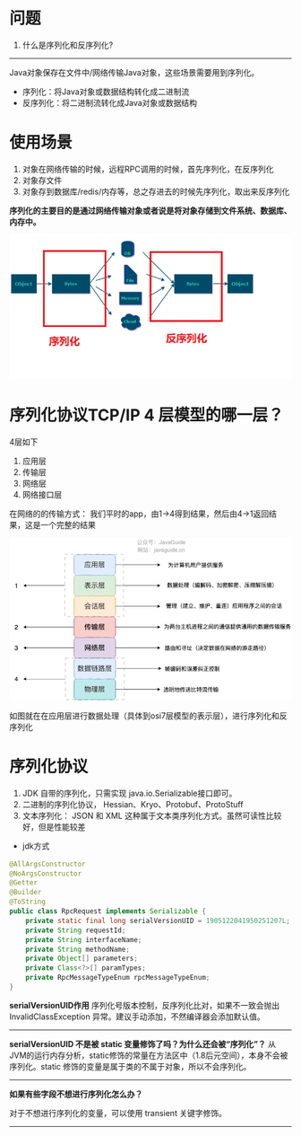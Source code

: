 # 问题
1. 什么是序列化和反序列化?


---

Java对象保存在文件中/网络传输Java对象，这些场景需要用到序列化。


- 序列化：将Java对象或数据结构转化成二进制流
- 反序列化：将二进制流转化成Java对象或数据结构


# 使用场景
1. 对象在网络传输的时候，远程RPC调用的时候，首先序列化，在反序列化
2. 对象存文件
3. 对象存到数据库/redis/内存等，总之存进去的时候先序列化，取出来反序列化

**序列化的主要目的是通过网络传输对象或者说是将对象存储到文件系统、数据库、内存中。**

![](./img/2023-03-09-17-00-10.png)


# 序列化协议TCP/IP 4 层模型的哪一层？

4层如下
1. 应用层
2. 传输层
3. 网络层
4. 网络接口层

在网络的的传输方式：
我们平时的app，由1->4得到结果，然后由4->1返回结果，这是一个完整的结果

![](./img/2023-03-09-17-02-16.png)


如图就在在应用层进行数据处理（具体到osi7层模型的表示层），进行序列化和反序列化


# 序列化协议

1. JDK 自带的序列化，只需实现 java.io.Serializable接口即可。
2. 二进制的序列化协议， Hessian、Kryo、Protobuf、ProtoStuff
3. 文本序列化： JSON 和 XML 这种属于文本类序列化方式。虽然可读性比较好，但是性能较差


- jdk方式
```java
@AllArgsConstructor
@NoArgsConstructor
@Getter
@Builder
@ToString
public class RpcRequest implements Serializable {
    private static final long serialVersionUID = 1905122041950251207L;
    private String requestId;
    private String interfaceName;
    private String methodName;
    private Object[] parameters;
    private Class<?>[] paramTypes;
    private RpcMessageTypeEnum rpcMessageTypeEnum;
}
```

**serialVersionUID作用**
序列化号版本控制，反序列化比对，如果不一致会抛出 InvalidClassException 异常。建议手动添加，不然编译器会添加默认值。

---

 **serialVersionUID 不是被 static 变量修饰了吗？为什么还会被“序列化”？**
从JVM的运行内存分析，static修饰的常量在方法区中（1.8后元空间），本身不会被序列化。static 修饰的变量是属于类的不属于对象，所以不会序列化。

---

**如果有些字段不想进行序列化怎么办？**

对于不想进行序列化的变量，可以使用 transient 关键字修饰。

----




